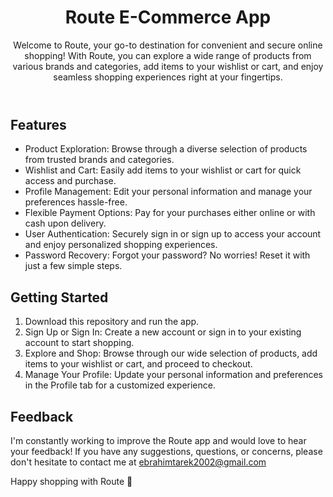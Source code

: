 <!DOCTYPE html>
<html lang="en">
<head>
  <meta charset="UTF-8">
  <meta name="viewport" content="width=device-width, initial-scale=1.0">
</head>
<body>
  <header>
    <h1>Route E-Commerce App</h1>
    <p>Welcome to Route, your go-to destination for convenient and secure online shopping! With Route, you can explore a wide range of products from various brands and categories, add items to your wishlist or cart, and enjoy seamless shopping experiences right at your fingertips.</p>
  </header>
  
  <section>
    <h2>Features</h2>
    <ul>
      <li>Product Exploration: Browse through a diverse selection of products from trusted brands and categories.</li>
      <li>Wishlist and Cart: Easily add items to your wishlist or cart for quick access and purchase.</li>
      <li>Profile Management: Edit your personal information and manage your preferences hassle-free.</li>
      <li>Flexible Payment Options: Pay for your purchases either online or with cash upon delivery.</li>
      <li>User Authentication: Securely sign in or sign up to access your account and enjoy personalized shopping experiences.</li>
      <li>Password Recovery: Forgot your password? No worries! Reset it with just a few simple steps.</li>
    </ul>
  </section>
  
  <section>
    <h2>Getting Started</h2>
    <ol>
      <li>Download this repository and run the app.</li>
      <li>Sign Up or Sign In: Create a new account or sign in to your existing account to start shopping.</li>
      <li>Explore and Shop: Browse through our wide selection of products, add items to your wishlist or cart, and proceed to checkout.</li>
      <li>Manage Your Profile: Update your personal information and preferences in the Profile tab for a customized experience.</li>
    </ol>
  </section>
  
  <section>
    <h2>Feedback</h2>
    <p>I'm constantly working to improve the Route app and would love to hear your feedback! If you have any suggestions, questions, or concerns, please don't hesitate to contact me at <a href="mailto:ebrahimtarek2002@gmail.com">ebrahimtarek2002@gmail.com</a></p>
  </section>
  
  <footer>
    <p>Happy shopping with Route 🤗</p>
  </footer>
</body>
</html>
